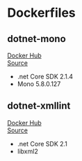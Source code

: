 # Dockerfiles

## dotnet-mono

[Docker Hub](https://hub.docker.com/r/gfoidl/dotnet-mono/)  
[Source](/dotnet-mono/Dockerfile)

* .net Core SDK 2.1.4  
* Mono 5.8.0.127  

## dotnet-xmllint

[Docker Hub](https://hub.docker.com/r/gfoidl/dotnet-xmllint/)  
[Source](/dotnet-xmllint/Dockerfile)

* .net Core SDK 2.1
* libxml2
